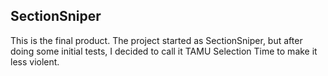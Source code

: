 ## SectionSniper
This is the final product. The project started as SectionSniper, but after doing some initial tests, I decided to call it TAMU Selection Time to make it less violent.


